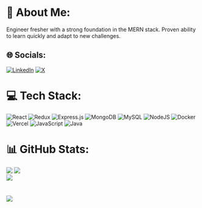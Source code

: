 # 💫 About Me:
Engineer fresher with a strong foundation in the MERN stack. Proven ability to learn quickly and adapt to new challenges.


## 🌐 Socials:
[![LinkedIn](https://img.shields.io/badge/LinkedIn-%230077B5.svg?logo=linkedin&logoColor=white)](https://linkedin.com/in/chetankkumar/) [![X](https://img.shields.io/badge/X-black.svg?logo=X&logoColor=white)](https://x.com/ITheChetan?t=Nm8hB1P_rOtgsDi_ByBrIw&s=08) 

# 💻 Tech Stack:
![React](https://img.shields.io/badge/react-%2320232a.svg?style=for-the-badge&logo=react&logoColor=%2361DAFB) ![Redux](https://img.shields.io/badge/redux-%23593d88.svg?style=for-the-badge&logo=redux&logoColor=white) ![Express.js](https://img.shields.io/badge/express.js-%23404d59.svg?style=for-the-badge&logo=express&logoColor=%2361DAFB) ![MongoDB](https://img.shields.io/badge/MongoDB-%234ea94b.svg?style=for-the-badge&logo=mongodb&logoColor=white) ![MySQL](https://img.shields.io/badge/mysql-%2300000f.svg?style=for-the-badge&logo=mysql&logoColor=white) ![NodeJS](https://img.shields.io/badge/node.js-6DA55F?style=for-the-badge&logo=node.js&logoColor=white) ![Docker](https://img.shields.io/badge/docker-%230db7ed.svg?style=for-the-badge&logo=docker&logoColor=white) ![Vercel](https://img.shields.io/badge/vercel-%23000000.svg?style=for-the-badge&logo=vercel&logoColor=white) ![JavaScript](https://img.shields.io/badge/javascript-%23323330.svg?style=for-the-badge&logo=javascript&logoColor=%23F7DF1E) ![Java](https://img.shields.io/badge/java-%23ED8B00.svg?style=for-the-badge&logo=openjdk&logoColor=white)
# 📊 GitHub Stats:
![](https://github-readme-stats.vercel.app/api?username=Chetan0000&theme=gruvbox&hide_border=true&include_all_commits=false&count_private=false)
![](https://github-readme-streak-stats.herokuapp.com/?user=Chetan0000&theme=gruvbox&hide_border=true)<br/>
![](https://github-readme-stats.vercel.app/api/top-langs/?username=Chetan0000&theme=gruvbox&hide_border=true&include_all_commits=false&count_private=false&layout=compact)




<!-- Proudly created with GPRM ( https://gprm.itsvg.in ) -->
#
![](https://leetcard.jacoblin.cool/natehc?ext=heatmap)




<!-- Proudly created with GPRM ( https://gprm.itsvg.in ) -->
